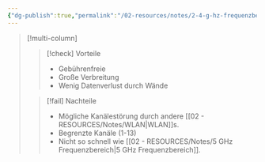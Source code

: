 ```yaml
---
{"dg-publish":true,"permalink":"/02-resources/notes/2-4-g-hz-frequenzbereich/","tags":["netzwerk/wifi"],"noteIcon":"","updated":"2025-08-26T16:35:01.000+02:00"}
---
```


>[!multi-column]
> 
>>[!check] Vorteile
>>- Gebührenfreie
>>- Große Verbreitung
>>- Wenig Datenverlust durch Wände 
> 
>>[!fail] Nachteile
>>- Mögliche Kanälestörung durch andere [[02 - RESOURCES/Notes/WLAN\|WLAN]]s.
>>- Begrenzte Kanäle (1-13)
>>- Nicht so schnell wie [[02 - RESOURCES/Notes/5 GHz Frequenzbereich\|5 GHz Frequenzbereich]].

